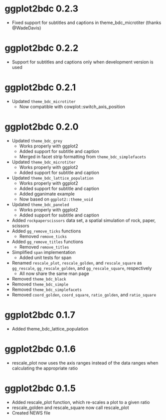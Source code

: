 # ggplot2bdc 0.2.3

* Fixed support for subtitles and captions in theme_bdc_microtiter (thanks @WadeDavis)

# ggplot2bdc 0.2.2

* Support for subtitles and captions only when development version is used

# ggplot2bdc 0.2.1

* Updated `theme_bdc_microtiter`
    * Now compatible with cowplot::switch_axis_position

# ggplot2bdc 0.2.0

* Updated `theme_bdc_grey`
    * Works properly with ggplot2
    * Added support for subtitle and caption
    * Merged in facet strip formatting from `theme_bdc_simplefacets`
* Updated `theme_bdc_microtiter`
    * Works properly with ggplot2
    * Added support for subtitle and caption
* Updated `theme_bdc_lattice_population`
    * Works properly with ggplot2
    * Added support for subtitle and caption
    * Added gganimate example
    * Now based on `ggplot2::theme_void`
* Updated `theme_bdc_paneled`
    * Works properly with ggplot2
    * Added support for subtitle and caption
* Added `rockpaperscissors` data set, a spatial simulation of rock, paper, scissors
* Added `gg_remove_ticks` functions
    * Removed `remove_ticks`
* Added `gg_remove_titles` functions
    * Removed `remove_titles`
* Simplified `span` implementation
    * Added unit tests for span
* Renamed `rescale_plot`, `rescale_golden`, and `rescale_square` as `gg_rescale`, `gg_rescale_golden`, and `gg_rescale_square`, respectively
    * All now share the same man page
* Removed `theme_bdc_black`
* Removed `theme_bdc_simple`
* Removed `theme_bdc_simplefacets`
* Removed `coord_golden`, `coord_square`, `ratio_golden`, and `ratio_square`

# ggplot2bdc 0.1.7

* Added theme_bdc_lattice_population

# ggplot2bdc 0.1.6

* rescale_plot now uses the axis ranges instead of the data ranges when calculating the appropriate ratio


# ggplot2bdc 0.1.5

* Added rescale_plot function, which re-scales a plot to a given ratio
* rescale_golden and rescale_square now call rescale_plot
* Created NEWS file

